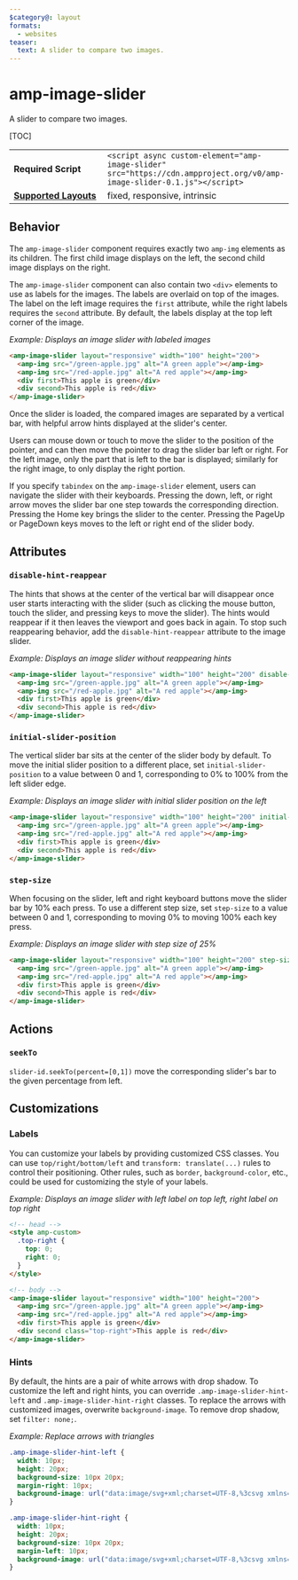 ```yaml
---
$category@: layout
formats:
  - websites
teaser:
  text: A slider to compare two images.
---
```

<!--
Copyright 2018 The AMP HTML Authors. All Rights Reserved.

Licensed under the Apache License, Version 2.0 (the "License");
you may not use this file except in compliance with the License.
You may obtain a copy of the License at

      http://www.apache.org/licenses/LICENSE-2.0

Unless required by applicable law or agreed to in writing, software
distributed under the License is distributed on an "AS-IS" BASIS,
WITHOUT WARRANTIES OR CONDITIONS OF ANY KIND, either express or implied.
See the License for the specific language governing permissions and
limitations under the License.
-->

# amp-image-slider

A slider to compare two images.

[TOC]

<table>
  <tr>
    <td width="40%"><strong>Required Script</strong></td>
    <td><code>&lt;script async custom-element="amp-image-slider" src="https://cdn.ampproject.org/v0/amp-image-slider-0.1.js">&lt;/script></code></td>
  </tr>
  <tr>
    <td class="col-fourty"><strong><a href="https://www.ampproject.org/docs/guides/responsive/control_layout.html">Supported Layouts</a></strong></td>
    <td>fixed, responsive, intrinsic</td>
  </tr>
</table>

## Behavior

The `amp-image-slider` component requires exactly two `amp-img` elements as its children. The first child image displays on the left, the second child image displays on the right.

The `amp-image-slider` component can also contain two `<div>` elements to use as labels for the images. The labels are overlaid on top of the images. The label on the left image requires the `first` attribute, while the right labels requires the `second` attribute. By default, the labels display at the top left corner of the image.

*Example: Displays an image slider with labeled images*

```html
<amp-image-slider layout="responsive" width="100" height="200">
  <amp-img src="/green-apple.jpg" alt="A green apple"></amp-img>
  <amp-img src="/red-apple.jpg" alt="A red apple"></amp-img>
  <div first>This apple is green</div>
  <div second>This apple is red</div>
</amp-image-slider>
```

Once the slider is loaded, the compared images are separated by a vertical bar, with helpful arrow hints displayed at the slider's center.

Users can mouse down or touch to move the slider to the position of the pointer, and can then move the pointer to drag the slider bar left or right. For the left image, only the part that is left to the bar is displayed; similarly for the right image, to only display the right portion.

If you specify `tabindex` on the `amp-image-slider` element, users can navigate the slider with their keyboards. Pressing the  down, left, or right arrow moves the slider bar one step towards the corresponding direction. Pressing the Home key brings the slider to the center. Pressing the PageUp or PageDown keys moves to the left or right end of the slider body.

## Attributes

### `disable-hint-reappear`

The hints that shows at the center of the vertical bar will disappear once user starts interacting with the slider (such as clicking the mouse button, touch the slider, and pressing keys to move the slider). The hints would reappear if it then leaves the viewport and goes back in again. To stop such reappearing behavior, add the `disable-hint-reappear` attribute to the image slider.

*Example: Displays an image slider without reappearing hints*

```html
<amp-image-slider layout="responsive" width="100" height="200" disable-hint-reappear>
  <amp-img src="/green-apple.jpg" alt="A green apple"></amp-img>
  <amp-img src="/red-apple.jpg" alt="A red apple"></amp-img>
  <div first>This apple is green</div>
  <div second>This apple is red</div>
</amp-image-slider>
```

### `initial-slider-position`

The vertical slider bar sits at the center of the slider body by default. To move the initial slider position to a different place, set `initial-slider-position` to a value between 0 and 1, corresponding to 0% to 100% from the left slider edge.

*Example: Displays an image slider with initial slider position on the left*

```html
<amp-image-slider layout="responsive" width="100" height="200" initial-slider-position="0">
  <amp-img src="/green-apple.jpg" alt="A green apple"></amp-img>
  <amp-img src="/red-apple.jpg" alt="A red apple"></amp-img>
  <div first>This apple is green</div>
  <div second>This apple is red</div>
</amp-image-slider>
```

### `step-size`

When focusing on the slider, left and right keyboard buttons move the slider bar by 10% each press. To use a different step size, set `step-size` to a value between 0 and 1, corresponding to moving 0% to moving 100% each key press.

*Example: Displays an image slider with step size of 25%*

```html
<amp-image-slider layout="responsive" width="100" height="200" step-size="0.25">
  <amp-img src="/green-apple.jpg" alt="A green apple"></amp-img>
  <amp-img src="/red-apple.jpg" alt="A red apple"></amp-img>
  <div first>This apple is green</div>
  <div second>This apple is red</div>
</amp-image-slider>
```

## Actions

### `seekTo`

`slider-id.seekTo(percent=[0,1])` move the corresponding slider's bar to the given percentage from left.

## Customizations

### Labels

You can customize your labels by providing customized CSS classes. You can use `top/right/bottom/left` and `transform: translate(...)` rules to control their positioning. Other rules, such as `border`, `background-color`, etc., could be used for customizing the style of your labels.

*Example: Displays an image slider with left label on top left, right label on top right*
```html
<!-- head -->
<style amp-custom>
  .top-right {
    top: 0;
    right: 0;
  }
</style>

<!-- body -->
<amp-image-slider layout="responsive" width="100" height="200">
  <amp-img src="/green-apple.jpg" alt="A green apple"></amp-img>
  <amp-img src="/red-apple.jpg" alt="A red apple"></amp-img>
  <div first>This apple is green</div>
  <div second class="top-right">This apple is red</div>
</amp-image-slider>
```

### Hints

By default, the hints are a pair of white arrows with drop shadow. To customize the left and right hints, you can override `.amp-image-slider-hint-left` and `.amp-image-slider-hint-right` classes. To replace the arrows with customized images, overwrite `background-image`. To remove drop shadow, set `filter: none;`.

*Example: Replace arrows with triangles*

```css
.amp-image-slider-hint-left {
  width: 10px;
  height: 20px;
  background-size: 10px 20px;
  margin-right: 10px;
  background-image: url("data:image/svg+xml;charset=UTF-8,%3csvg xmlns='http://www.w3.org/2000/svg' width='10' height='20' viewBox='0 0 10 20'%3e%3cpolygon points='10,0 0,10 10,20' style='fill:white;stroke:black;stroke-width:1' /%3e%3c/svg%3e");
}

.amp-image-slider-hint-right {
  width: 10px;
  height: 20px;
  background-size: 10px 20px;
  margin-left: 10px;
  background-image: url("data:image/svg+xml;charset=UTF-8,%3csvg xmlns='http://www.w3.org/2000/svg' width='10' height='20' viewBox='0 0 10 20'%3e%3cpolygon points='0,0 10,10 0,20' style='fill:white;stroke:black;stroke-width:1' /%3e%3c/svg%3e");
}
```
